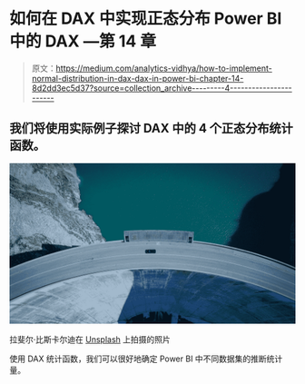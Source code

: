 # 如何在 DAX 中实现正态分布 Power BI 中的 DAX —第 14 章

> 原文：<https://medium.com/analytics-vidhya/how-to-implement-normal-distribution-in-dax-dax-in-power-bi-chapter-14-8d2dd3ec5d37?source=collection_archive---------4----------------------->

## 我们将使用实际例子探讨 DAX 中的 4 个正态分布统计函数。

![](img/f1d564fc53aa23fa478298e7b3c404d5.png)

拉斐尔·比斯卡尔迪在 [Unsplash](https://unsplash.com/s/photos/bell-curve?utm_source=unsplash&utm_medium=referral&utm_content=creditCopyText) 上拍摄的照片

使用 DAX 统计函数，我们可以很好地确定 Power BI 中不同数据集的推断统计量。